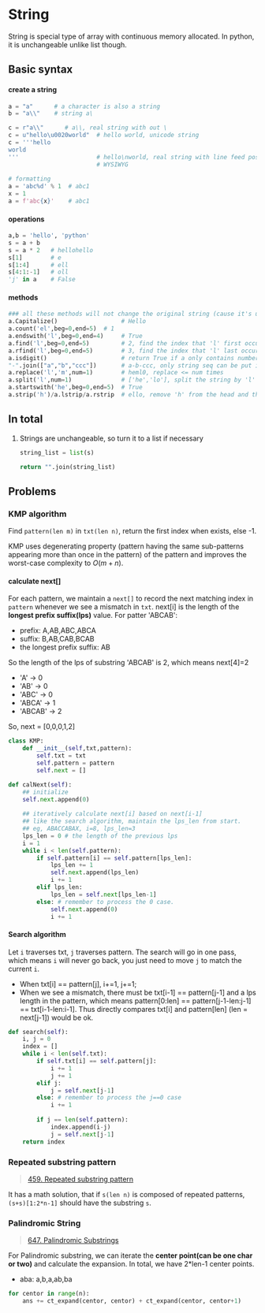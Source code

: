 # String

String is special type of array with continuous memory allocated. In python, it is unchangeable unlike list though.



## Basic syntax

#### create a string

``` python
a = "a"      # a character is also a string
b = "a\\"    # string a\

c = r"a\\"      # a\\, real string with out \
c = u"hello\u0020world"  # hello world, unicode string
c = '''hello
world
'''                      # hello\nworld, real string with line feed possible.
						 # WYSIWYG
    
# formatting
a = 'abc%d' % 1  # abc1
x = 1
a = f'abc{x}'    # abc1
```

#### operations

```python
a,b = 'hello', 'python'
s = a + b
s = a * 2   # hellohello
s[1]        # e
s[1:4]      # ell
s[4:1:-1]   # oll
'j' in a    # False
```

#### methods

```python
### all these methods will not change the original string (cause it's unchangable)
a.Capitalize()                  # Hello
a.count('el',beg=0,end=5)  # 1
a.endswith('l',beg=0,end=4)     # True
a.find('l',beg=0,end=5)         # 2, find the index that 'l' first occur; -1 when not in
a.rfind('l',beg=0,end=5)        # 3, find the index that 'l' last occur; -1 when not in
a.isdigit()                     # return True if a only contains number
"-".join(["a","b","ccc"])       # a-b-ccc, only string seq can be put in this method(can be empty)
a.replace('l','m',num=1)        # heml0, replace <= num times
a.split('l',num=1) 				# ['he','lo'], split the string by 'l' within num times
a.startswith('he',beg=0,end=5)  # True
a.strip('h')/a.lstrip/a.rstrip	# ello, remove 'h' from the head and the end
```

## In total

1. Strings are unchangeable, so turn it to a list if necessary

   ```python
   string_list = list(s)
   
   return "".join(string_list)
   ```

   

## Problems

### KMP algorithm

Find `pattern(len m)` in `txt(len n)`, return the first index when exists, else -1. 

KMP uses degenerating property (pattern having the same sub-patterns appearing more than once in the pattern) of the pattern and improves the worst-case complexity to $O(m+n)$.

#### calculate next[]

For each pattern, we maintain a `next[]` to record the next matching index in `pattern` whenever we see a mismatch in `txt`. next[i] is the length of the **longest prefix suffix(lps)** value. For patter 'ABCAB':

- prefix: A,AB,ABC,ABCA
- suffix: B,AB,CAB,BCAB
- the longest prefix suffix: AB

So the length of the lps of substring 'ABCAB' is 2, which means next[4]=2

- 'A' -> 0
- 'AB' -> 0
- 'ABC' -> 0
- 'ABCA' -> 1
- 'ABCAB' -> 2

So, next = [0,0,0,1,2]

```python
class KMP:
    def __init__(self,txt,pattern):
        self.txt = txt
        self.pattern = pattern
        self.next = []

def calNext(self):
    ## initialize
    self.next.append(0)
    
    ## iteratively calculate next[i] based on next[i-1]
    ## like the search algorithm, maintain the lps_len from start.
    ## eg, ABACCABAX, i=8, lps_len=3
    lps_len = 0 # the length of the previous lps
    i = 1
    while i < len(self.pattern):
        if self.pattern[i] == self.pattern[lps_len]:
            lps_len += 1
            self.next.append(lps_len)
            i += 1
        elif lps_len:
            lps_len = self.next[lps_len-1]
        else: # remember to process the 0 case.
            self.next.append(0)
            i += 1
```

#### Search algorithm

Let `i` traverses txt, `j` traverses pattern. The search will go in one pass, which means `i` will never go back, you just need to move `j` to match the current `i`.

- When txt[i] == pattern[j], i+=1, j+=1;
- When we see a mismatch, there must be txt[i-1] == pattern[j-1] and a lps length in the pattern, which means pattern[0:len] == pattern[j-1-len:j-1] == txt[i-1-len:i-1]. Thus directly compares txt[i] and pattern[len] (len = next[j-1]) would be ok.

```python
def search(self):
    i, j = 0
    index = []
    while i < len(self.txt):
        if self.txt[i] == self.pattern[j]:
            i += 1
            j += 1
        elif j:
            j = self.next[j-1]
        else: # remember to process the j==0 case
            i += 1
        
        if j == len(self.pattern):
            index.append(i-j)
            j = self.next[j-1]
    return index
```



### Repeated substring pattern

> [459. Repeated substring pattern](https://leetcode.com/problems/repeated-substring-pattern/description/)

It has a math solution, that if `s(len n)` is composed of repeated patterns, `(s+s)[1:2*n-1]` should have the substring `s`.

### Palindromic String

> [647. Palindromic Substrings](https://leetcode.com/problems/palindromic-substrings/)

For Palindromic substring, we can iterate the **center point(can be one char or two)** and calculate the expansion. In total, we have 2*len-1 center points.

- aba: a,b,a,ab,ba

```python
for centor in range(n):
    ans += ct_expand(centor, centor) + ct_expand(centor, centor+1)
```

